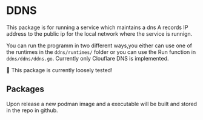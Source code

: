 # DDNS

This package is for running a service which maintains a dns A records IP address to the public ip for the local network where the service is runnign.

You can run the programm in two different ways,you either can use one of the runtimes in the `ddns/runtimes/` folder or you can use the Run function in `ddns/ddns/ddns.go`. Currently only Clouflare DNS is implemented.

:mega: This package is currently loosely tested!

## Packages

Upon release a new podman image and a executable will be built and stored in the repo in github.


